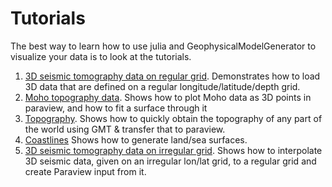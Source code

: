 # Tutorials

The best way to learn how to use julia and GeophysicalModelGenerator to visualize your data is to look at the tutorials.

1. [3D seismic tomography data on regular grid](./man/tutorial_load3DSeismicData.md). Demonstrates how to load 3D data that are defined on a regular longitude/latitude/depth grid.
2. [Moho topography data](./man/tutorial_MohoTopo.md). Shows how to plot Moho data as 3D points in paraview, and how to fit a surface through it
3. [Topography](./man/tutorial_GMT_Topography.md). Shows how to quickly obtain the topography of any part of the world using GMT & transfer that to paraview.
4. [Coastlines](./man/tutorial_Coastlines.md) Shows how to generate land/sea surfaces.
5. [3D seismic tomography data on irregular grid](./man/tutorial_loadirregular3DSeismicData.md). Shows how to interpolate 3D seismic data, given on an irregular lon/lat grid, to a regular grid and create Paraview input from it.
